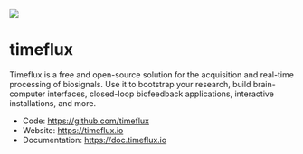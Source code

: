 ![](https://avatars3.githubusercontent.com/u/44117793?v=4&s=100)

# timeflux

Timeflux is a free and open-source solution for the acquisition and real-time processing of biosignals. Use it to bootstrap your research, build brain-computer interfaces, closed-loop biofeedback applications, interactive installations, and more. 

* Code: https://github.com/timeflux
* Website: https://timeflux.io
* Documentation: https://doc.timeflux.io
